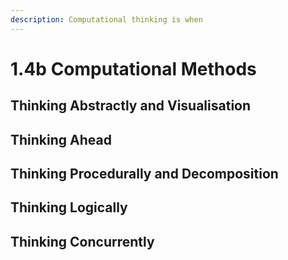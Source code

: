 ```yaml
---
description: Computational thinking is when
---
```


# 1.4b Computational Methods

## Thinking Abstractly and Visualisation



## Thinking Ahead

## Thinking Procedurally and Decomposition

## Thinking Logically

## Thinking Concurrently
